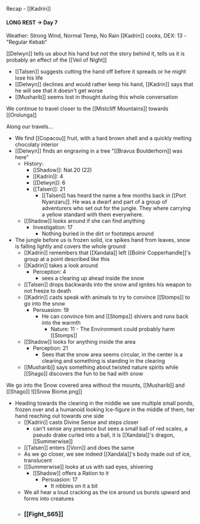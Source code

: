Recap - [[Kadrin]]

#### LONG REST -> Day 7
Weather: Strong Wind, Normal Temp, No Rain
[[Kadrin]] cooks, DEX: 13 - "Regular Kebab"

[[Delwyn]] tells us about his hand but not the story behind it, tells us it is probably an effect of the [[Veil of Night]]
- [[Talsen]] suggests cutting the hand off before it spreads or he might lose his life
- [[Delwyn]] declines and would rather keep his hand, [[Kadrin]] says that he will see that it doesn't get worse
- [[Musharib]] seems lost in thought during this whole conversation

We continue to travel closer to the [[Mistcliff Mountains]] towards [[Orolunga]]

Along our travels...
- We find [[Copacou]] fruit, with a hard brown shell and a quickly melting chocolaty interior
- [[Delwyn]] finds an engraving in a tree "[[Bravus Boulderhorn]] was here"
	- History:
		- [[Shadow]]: Nat.20 (22)
		- [[Kadrin]]: 4
		- [[Delwyn]]: 6
		- [[Talsen]]: 21
			- [[Talsen]] has heard the name a few months back in [[Port Nyanzaru]]. He was a dwarf and part of a group of adventurers who set out for the jungle. They where carrying a yellow standard with them everywhere.
	- [[Shadow]] looks around if she can find anything
		- Investigation: 17
			- Nothing buried in the dirt or footsteps around
- The jungle before us is frozen solid, ice spikes hand from leaves, snow is falling lightly and covers the whole ground
	- [[Kadrin]] remembers that [[Xandala]] left [[Bolnir Copperhandle]]'s group at a point described like this
	- [[Kadrin]] takes a look around
		- Perception: 4
			- sees a clearing up ahead inside the snow
	- [[Talsen]] drops backwards into the snow and ignites his weapon to not freeze to death
	- [[Kadrin]] casts speak with animals to try to convince [[Stomps]] to go into the snow
		- Persuasion: 19
			- He can convince him and [[Stomps]] shivers and runs back into the warmth
				- Nature: 11 - The Environment could probably harm [[Stomps]]
	- [[Shadow]] looks for anything inside the area
		- Perception: 21
			- Sees that the snow area seems circular, in the center is a clearing and something is standing in the clearing
	- [[Musharib]] says something about twisted nature spirits while [[Shago]] discovers the fun to be had with snow

We go into the Snow covered area without the mounts, [[Musharib]] and [[Shago]]
![[Snow Biome.png]]
- Heading towards the clearing in the middle we see multiple small ponds, frozen over and a humanoid looking Ice-figure in the middle of them, her hand reaching out towards one side
	- [[Kadrin]] casts Divine Sense and steps closer
		- can't sense any presence but sees a small ball of red scales, a pseudo drake curled into a ball, it is [[Xandala]]'s dragon, [[Summerwise]]
	- [[Talsen]] enters [[Vorn]] and does the same
	- As we go closer, we see indeed [[Xandala]]'s body made out of ice, translucent
	- [[Summerwise]] looks at us with sad eyes, shivering
		- [[Shadow]] offers a Ration to it
			- Persuasion: 17
				- It nibbles on it a bit
	- We all hear a loud cracking as the ice around us bursts upward and forms into creatures
	- ### [[Fight_S65]]